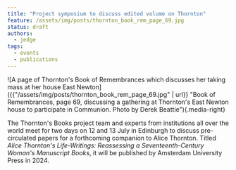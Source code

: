 ```yaml
---
title: "Project symposium to discuss edited volume on Thornton"
feature: /assets/img/posts/thornton_book_rem_page_69.jpg
status: draft
authors:
  - jedge
tags:
  - events
  - publications
---
```


![A page of Thornton's Book of Remembrances which discusses her taking mass at her house East Newton]({{"/assets/img/posts/thornton_book_rem_page_69.jpg" | url}} "Book of Remembrances, page 69, discussing a gathering at Thornton's East Newton house to participate in Communion. Photo by Derek Beattie"){.media-right}

The Thornton's Books project team and experts from institutions all over the world meet for two days on 12 and 13 July in Edinburgh to discuss pre-circulated papers for a forthcoming companion to Alice Thornton. Titled *Alice Thornton's Life-Writings: Reassessing a Seventeenth-Century Woman's Manuscript Books*, it will be published by Amsterdam University Press in 2024.
